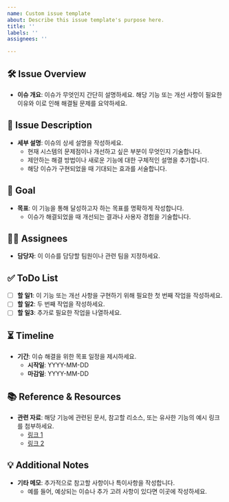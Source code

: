 ```yaml
---
name: Custom issue template
about: Describe this issue template's purpose here.
title: ''
labels: ''
assignees: ''

---
```


## 🛠️ Issue Overview
- **이슈 개요**: 이슈가 무엇인지 간단히 설명하세요. 해당 기능 또는 개선 사항이 필요한 이유와 이로 인해 해결될 문제를 요약하세요.
  
## 📝 Issue Description
- **세부 설명**: 이슈의 상세 설명을 작성하세요. 
  - 현재 시스템의 문제점이나 개선하고 싶은 부분이 무엇인지 기술합니다.
  - 제안하는 해결 방법이나 새로운 기능에 대한 구체적인 설명을 추가합니다.
  - 해당 이슈가 구현되었을 때 기대되는 효과를 서술합니다.

## 🚩 Goal
- **목표**: 이 기능을 통해 달성하고자 하는 목표를 명확하게 작성합니다. 
  - 이슈가 해결되었을 때 개선되는 결과나 사용자 경험을 기술합니다.
  
## 🧑‍💻 Assignees
- **담당자**: 이 이슈를 담당할 팀원이나 관련 팀을 지정하세요.

## ✅ ToDo List
- [ ] **할 일1**: 이 기능 또는 개선 사항을 구현하기 위해 필요한 첫 번째 작업을 작성하세요. 
- [ ] **할 일2**: 두 번째 작업을 작성하세요. 
- [ ] **할 일3**: 추가로 필요한 작업을 나열하세요.

## ⏳ Timeline
- **기간**: 이슈 해결을 위한 목표 일정을 제시하세요.
  - **시작일**: YYYY-MM-DD
  - **마감일**: YYYY-MM-DD

## 📚 Reference & Resources
- **관련 자료**: 해당 기능에 관련된 문서, 참고할 리소스, 또는 유사한 기능의 예시 링크를 첨부하세요.
  - [링크 1](#)
  - [링크 2](#)

## 💡 Additional Notes
- **기타 메모**: 추가적으로 참고할 사항이나 특이사항을 작성합니다.
  - 예를 들어, 예상되는 이슈나 추가 고려 사항이 있다면 이곳에 작성하세요.
